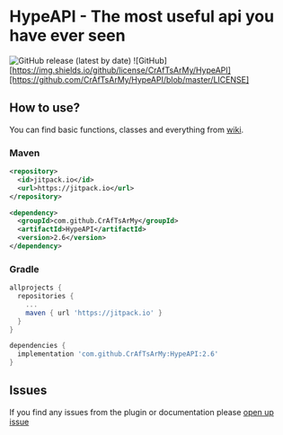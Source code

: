 # HypeAPI - The most useful api you have ever seen
![GitHub release (latest by date)](https://img.shields.io/github/v/release/CrAfTsArMy/HypeAPI)
![GitHub][https://img.shields.io/github/license/CrAfTsArMy/HypeAPI][https://github.com/CrAfTsArMy/HypeAPI/blob/master/LICENSE]


## How to use?
You can find basic functions, classes and everything from [wiki](https://github.com/CrAfTsArMy/HypeAPI/wiki).


### Maven
```xml
<repository>
  <id>jitpack.io</id>
  <url>https://jitpack.io</url>
</repository>
```
```xml
<dependency>
  <groupId>com.github.CrAfTsArMy</groupId>
  <artifactId>HypeAPI</artifactId>
  <version>2.6</version>
</dependency>
```

### Gradle
```gradle
allprojects {
  repositories {
    ...
    maven { url 'https://jitpack.io' }
  }
}
```
```gradle
dependencies {
  implementation 'com.github.CrAfTsArMy:HypeAPI:2.6'
}
```

## Issues
If you find any issues from the plugin or documentation please [open up issue](https://github.com/CrAfTsArMy/HypeAPI/issues)
